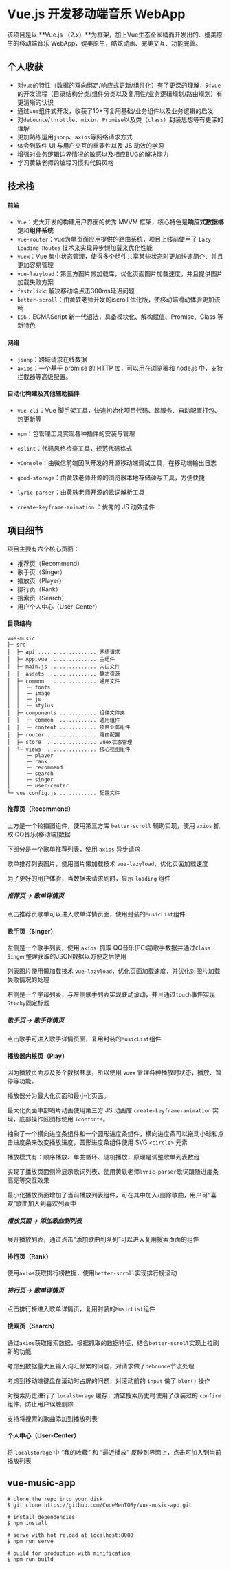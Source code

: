 # Vue.js 开发移动端音乐 WebApp

该项目是以 **Vue.js （2.x）**为框架，加上Vue生态全家桶而开发出的、媲美原生的移动端音乐 WebApp，媲美原生，酷炫动画、完美交互、功能完善。

## 个人收获

- 对`vue`的特性（数据的双向绑定/响应式更新/组件化）有了更深的理解，对`vue`的开发流程（目录结构分类/组件分类以及复用性/业务逻辑规划/路由规划）有更清晰的认识
- 通过`vue`组件式开发，收获了10+可复用基础/业务组件以及业务逻辑的启发
- 对`debounce`/`throttle`、`mixin`、`Promise`以及类（`class`）封装思想等有更深的理解
- 更加熟练运用`jsonp`、`axios`等网络请求方式
- 体会到软件 UI 与用户交互的重要性以及 JS 动效的学习
- 增强对业务逻辑边界情况的敏感以及相应BUG的解决能力
- 学习黄轶老师的编程习惯和代码风格

## 技术栈

#### 前端

- `Vue`：尤大开发的构建用户界面的优秀 MVVM 框架，核心特色是**响应式数据绑定**和**组件系统**
- `vue-router`：vue为单页面应用提供的路由系统，项目上线前使用了 `Lazy Loading Routes` 技术来实现异步懒加载来优化性能
- `vuex`：Vue 集中状态管理，使得多个组件共享某些状态时更加快速简介、并且更加容易管理
- `vue-lazyload`：第三方图片懒加载库，优化页面图片加载速度，并且提供图片加载失败方案
- `fastclick`: 解决移动端点击300ms延迟问题
- `better-scroll`：由黄轶老师开发的iscroll 优化版，使移动端滑动体验更加流畅
- `ES6`：ECMAScript 新一代语法，具备模块化、解构赋值、Promise、Class 等新特色

#### 网络

- `jsonp`：跨域请求在线数据
- `axios`：一个基于 promise 的 HTTP 库，可以用在浏览器和 node.js 中，支持拦截器等高级配置。

#### 自动化构建及其他辅助插件

- `vue-cli`：Vue 脚手架工具，快速初始化项目代码、起服务、自动配置打包、热更新等
- `npm`：包管理工具实现各种插件的安装与管理
- `eslint`：代码风格检查工具，规范代码格式
- `vConsole`：由微信前端团队开发的开源移动端调试工具，在移动端输出日志

- `good-storage`：由黄轶老师开源的浏览器本地存储读写工具，方便快捷

- `lyric-parser`：由黄轶老师开源的歌词解析工具

- `create-keyframe-animation` ：优秀的 JS 动效插件

## 项目细节

项目主要有六个核心页面：

- 推荐页（Recommend）
- 歌手页（Singer）
- 播放页（Player）
- 排行页（Rank）
- 搜索页（Search）
- 用户个人中心（User-Center）

#### 目录结构

```
vue-music
├─ src
│  ├─ api ................... 网络请求
│  ├─ App.vue ............... 主组件
│  ├─ main.js ............... 入口文件
│  ├─ assets  ............... 静态资源
│  ├─ common  ............... 通用文件
│  │  ├─ fonts
│  │  ├─ image
│  │  ├─ js
│  │  └─ stylus
│  ├─ components ............ 组件文件夹
│  │  ├─ common  ............ 通用组件
│  │  └─ content ............ 项目业务组件
│  ├─ router ................ 路由配置
│  ├─ store  ................ vuex状态管理
│  └─ views  ................ 核心视图组件
│     ├─ player
│     ├─ rank
│     ├─ recommend
│     ├─ search
│     ├─ singer
│     └─ user-center
└─ vue.config.js ............ 配置文件
```

#### 推荐页（Recommend）

上方是一个轮播图组件，使用第三方库 `better-scroll` 辅助实现，使用 `axios` 抓取 QQ音乐(移动端)数据

下部分是一个歌单推荐列表，使用 `axios` 异步请求

歌单推荐列表图片，使用图片懒加载技术 `vue-lazyload`，优化页面加载速度

为了更好的用户体验，当数据未请求到时，显示 `loading` 组件

##### 推荐页 -> 歌单详情页

点击推荐页歌单可以进入歌单详情页面，使用封装的`MusicList`组件

#### 歌手页（Singer）

左侧是一个歌手列表，使用 `axios `抓取 QQ音乐(PC端)歌手数据并通过`Class Singer`整理获取的JSON数据以方便之后使用

列表图片使用懒加载技术 `vue-lazyload`，优化页面加载速度，并优化对图片加载失败情况的处理

右侧是一个字母列表，与左侧歌手列表实现联动滚动，并且通过`touch`事件实现`Sticky`固定标题

##### 歌手页 -> 歌手详情页

点击歌手可进入歌手详情页面，复用封装的`MusicList`组件

#### 播放器内核页（Play）

因为播放页面涉及多个数据共享，所以使用 `vuex` 管理各种播放时状态，播放、暂停等功能。

播放器分为最大化页面和最小化页面。

最大化页面中部唱片动画使用第三方 JS 动画库 `create-keyframe-animation` 实现，底部操作区图标使用 `iconfonts`。

抽象了一个横向进度条组件和一个圆形进度条组件，横向进度条可以拖动小球和点击进度条来改变播放进度，圆形进度条组件使用 SVG `<circle>` 元素

播放模式有：顺序播放、单曲循环、随机播放，原理是调整歌单列表数组

实现了播放页面侧滑显示歌词列表、使用黄轶老师`lyric-parser`歌词跟随进度条高亮等交互效果

最小化播放页面增加了当前播放列表组件，可在其中加入/删除歌曲，用户可“喜欢”歌曲加入到喜欢列表中

##### 播放页面 -> 添加歌曲到列表

展开播放列表，通过点击“添加歌曲到队列”可以进入复用搜索页面的组件

#### 排行页（Rank）

使用`axios`获取排行榜数据，使用`better-scroll`实现排行榜滚动

##### 排行页 -> 歌单详情页

点击排行榜进入歌单详情页，复用封装的`MusicList`组件

#### 搜索页（Search）

通过`axios`获取搜索数据，根据抓取的数据特征，结合`better-scroll`实现上拉刷新的功能

考虑到数据量大且输入词汇频繁的问题，对请求做了`debounce`节流处理

考虑到移动端键盘在滚动时占屏的问题，对滚动前的 `input` 做了 `blur()` 操作

对搜索历史进行了 `localstorage` 缓存，清空搜索历史时使用了改装过的 `confirm` 组件，防止用户误触删除

支持将搜索的歌曲添加到播放列表

#### 个人中心（User-Center）

将 `localstorage` 中 “我的收藏” 和 “最近播放” 反映到界面上，点击可加入到当前播放列表

## vue-music-app

```
# clone the repo into your disk.
$ git clone https://github.com/CodeMenTORy/vue-music-app.git

# install dependencies
$ npm install

# serve with hot reload at localhost:8080
$ npm run serve

# build for production with minification
$ npm run build
```

